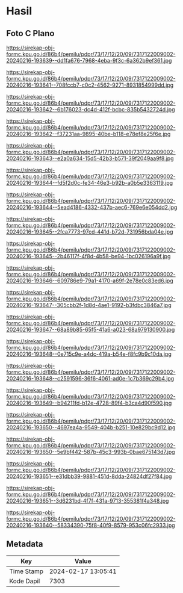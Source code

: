 # Hasil

## Foto C Plano

https://sirekap-obj-formc.kpu.go.id/86b4/pemilu/pdpr/73/17/12/20/09/7317122009002-20240216-193639--dd1fa676-7968-4eba-9f3c-6a362b9ef361.jpg

https://sirekap-obj-formc.kpu.go.id/86b4/pemilu/pdpr/73/17/12/20/09/7317122009002-20240216-193641--708fccb7-c0c2-4562-9271-8931854999dd.jpg

https://sirekap-obj-formc.kpu.go.id/86b4/pemilu/pdpr/73/17/12/20/09/7317122009002-20240216-193642--6b176023-dc4d-412f-bcbc-835b5432724d.jpg

https://sirekap-obj-formc.kpu.go.id/86b4/pemilu/pdpr/73/17/12/20/09/7317122009002-20240216-193642--f37231aa-9895-40be-b118-e78ef8e25f6e.jpg

https://sirekap-obj-formc.kpu.go.id/86b4/pemilu/pdpr/73/17/12/20/09/7317122009002-20240216-193643--e2a0a634-15d5-42b3-b571-39f2049aa9f8.jpg

https://sirekap-obj-formc.kpu.go.id/86b4/pemilu/pdpr/73/17/12/20/09/7317122009002-20240216-193644--fd5f2d0c-fe34-46e3-b92b-a0b5e3363119.jpg

https://sirekap-obj-formc.kpu.go.id/86b4/pemilu/pdpr/73/17/12/20/09/7317122009002-20240216-193644--5ead4186-4332-437b-aec6-769e6e054dd2.jpg

https://sirekap-obj-formc.kpu.go.id/86b4/pemilu/pdpr/73/17/12/20/09/7317122009002-20240216-193645--2fca7773-97cd-441d-b72d-731956bda04e.jpg

https://sirekap-obj-formc.kpu.go.id/86b4/pemilu/pdpr/73/17/12/20/09/7317122009002-20240216-193645--2b46117f-4f8d-4b58-be94-1bc026196a9f.jpg

https://sirekap-obj-formc.kpu.go.id/86b4/pemilu/pdpr/73/17/12/20/09/7317122009002-20240216-193646--609786e9-79a1-4170-a69f-2e78e0c83ed6.jpg

https://sirekap-obj-formc.kpu.go.id/86b4/pemilu/pdpr/73/17/12/20/09/7317122009002-20240216-193647--305cbb2f-1d8d-4ae1-9192-b3fdbc3846a7.jpg

https://sirekap-obj-formc.kpu.go.id/86b4/pemilu/pdpr/73/17/12/20/09/7317122009002-20240216-193647--68a89b85-65f5-41a6-a023-68a979130900.jpg

https://sirekap-obj-formc.kpu.go.id/86b4/pemilu/pdpr/73/17/12/20/09/7317122009002-20240216-193648--0e715c9e-a4dc-419a-b54e-f8fc9b9c10da.jpg

https://sirekap-obj-formc.kpu.go.id/86b4/pemilu/pdpr/73/17/12/20/09/7317122009002-20240216-193648--c2591596-36f6-4061-ad0e-1c7b369c29b4.jpg

https://sirekap-obj-formc.kpu.go.id/86b4/pemilu/pdpr/73/17/12/20/09/7317122009002-20240216-193649--b94211fd-b12e-4728-89f4-b3ca4d90f590.jpg

https://sirekap-obj-formc.kpu.go.id/86b4/pemilu/pdpr/73/17/12/20/09/7317122009002-20240216-193650--4697ea4a-9549-404b-b251-10e829bc9d12.jpg

https://sirekap-obj-formc.kpu.go.id/86b4/pemilu/pdpr/73/17/12/20/09/7317122009002-20240216-193650--5e9bf442-587b-45c3-993b-0bae675143d7.jpg

https://sirekap-obj-formc.kpu.go.id/86b4/pemilu/pdpr/73/17/12/20/09/7317122009002-20240216-193651--e31dbb39-9881-451d-8dda-24824df27f84.jpg

https://sirekap-obj-formc.kpu.go.id/86b4/pemilu/pdpr/73/17/12/20/09/7317122009002-20240216-193651--3d6231bd-4f7f-431a-9713-355381f4a348.jpg

https://sirekap-obj-formc.kpu.go.id/86b4/pemilu/pdpr/73/17/12/20/09/7317122009002-20240216-193640--58334390-75f8-40f9-8579-953c06fc2933.jpg


## Metadata

| Key        | Value               |
| ---------- | ------------------- |
| Time Stamp | 2024-02-17 13:05:41 |
| Kode Dapil | 7303                |



